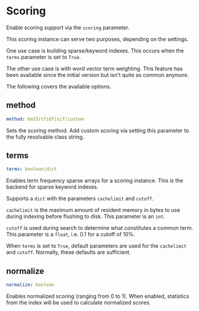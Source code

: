 # Scoring

Enable scoring support via the `scoring` parameter.

This scoring instance can serve two purposes, depending on the settings.

One use case is building sparse/keyword indexes. This occurs when the `terms` parameter is set to `True`.

The other use case is with word vector term weighting. This feature has been available since the initial version but isn't quite as common anymore.

The following covers the available options.

## method
```yaml
method: bm25|tfidf|sif|custom
```

Sets the scoring method. Add custom scoring via setting this parameter to the fully resolvable class string.

## terms
```yaml
terms: boolean|dict
```

Enables term frequency sparse arrays for a scoring instance. This is the backend for sparse keyword indexes.

Supports a `dict` with the parameters `cachelimit` and `cutoff`.

`cachelimit` is the maximum amount of resident memory in bytes to use during indexing before flushing to disk. This parameter is an `int`.

`cutoff` is used during search to determine what constitutes a common term. This parameter is a `float`, i.e. 0.1 for a cutoff of 10%.

When `terms` is set to `True`, default parameters are used for the `cachelimit` and `cutoff`. Normally, these defaults are sufficient.

## normalize
```yaml
normalize: boolean
```

Enables normalized scoring (ranging from 0 to 1). When enabled, statistics from the index will be used to calculate normalized scores.
